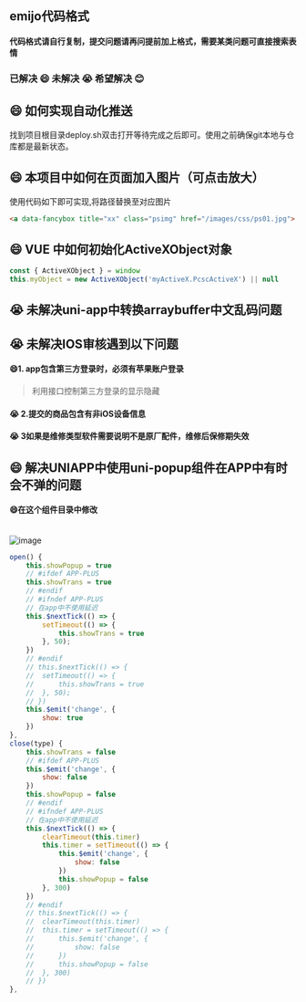 <!--
 * @Desc: ---   ----
 * @Date: 2019-12-23 10:25:25
 * @LastEditors: 刘
 * @LastEditTime: 2020-04-25 08:52:06
 -->
##  emijo代码格式
#### 代码格式请自行复制，提交问题请再问提前加上格式，需要某类问题可直接搜索表情
### 已解决 :smile:  未解决 :sob:  希望解决 :blush:

## :smile: 如何实现自动化推送
找到项目根目录deploy.sh双击打开等待完成之后即可。使用之前确保git本地与仓库都是最新状态。
## :smile: 本项目中如何在页面加入图片（可点击放大）
使用代码如下即可实现,将路径替换至对应图片
``` html
<a data-fancybox title="xx" class="psimg" href="/images/css/ps01.jpg">![案例视图](/images/css/ps01.jpg)</a>
```
## :smile: VUE 中如何初始化ActiveXObject对象
``` js
const { ActiveXObject } = window
this.myObject = new ActiveXObject('myActiveX.PcscActiveX') || null
````

## :sob: 未解决uni-app中转换arraybuffer中文乱码问题

## :sob: 未解决IOS审核遇到以下问题

#### :smile:1. app包含第三方登录时，必须有苹果账户登录

> 利用接口控制第三方登录的显示隐藏

#### :sob: 2.提交的商品包含有非iOS设备信息

#### :sob: 3如果是维修类型软件需要说明不是原厂配件，维修后保修期失效

## :smile: 解决UNIAPP中使用uni-popup组件在APP中有时会不弹的问题
#### :smile:在这个组件目录中修改
<br/>![image](./image/ml.png)

```javascript
open() {
    this.showPopup = true
    // #ifdef APP-PLUS
    this.showTrans = true
    // #endif
    // #ifndef APP-PLUS
    // 在app中不使用延迟
    this.$nextTick(() => {
        setTimeout(() => {
            this.showTrans = true
        }, 50);
    })
    // #endif
    // this.$nextTick(() => {
    // 	setTimeout(() => {
    // 		this.showTrans = true
    // 	}, 50);
    // })
    this.$emit('change', {
        show: true
    })
},
close(type) {
    this.showTrans = false
    // #ifdef APP-PLUS
    this.$emit('change', {
        show: false
    })
    this.showPopup = false
    // #endif
    // #ifndef APP-PLUS
    // 在app中不使用延迟
    this.$nextTick(() => {
        clearTimeout(this.timer)
        this.timer = setTimeout(() => {
            this.$emit('change', {
                show: false
            })
            this.showPopup = false
        }, 300)
    })
    // #endif
    // this.$nextTick(() => {
    // 	clearTimeout(this.timer)
    // 	this.timer = setTimeout(() => {
    // 		this.$emit('change', {
    // 			show: false
    // 		})
    // 		this.showPopup = false
    // 	}, 300)
    // })
},
```

